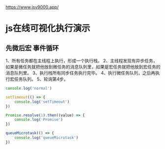 https://www.jsv9000.app/





# js在线可视化执行演示




## 先微后宏  事件循环


1、所有任务都在主线程上执行，形成一个执行栈。
2、主线程发现有异步任务，如果是微任务就把他放到微任务的消息队列里，如果是宏任务就把他放到宏任务的消息队列里。
3、执行栈所有同步任务执行完毕。
4、执行微任务队列，之后再执行宏任务队列。
5、轮询第4步。



```js
console.log('normal')

setTimeout(() => {
    console.log('setTimeout')
})

Promise.resolve(1).then((value) => {
    console.log('Promise')
})

queueMicrotask(() => {
    console.log('queueMicrotask')
})
```













